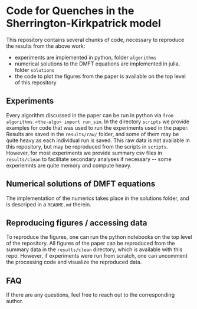 # Code for Quenches in the Sherrington-Kirkpatrick model

This repository contains several chunks of code, necessary to reproduce the results from the above work: 
- experiments are implemented in python, folder `algorithms`
- numerical solutions to the DMFT equations are implemented in julia, folder `solutions`
- the code to plot the figures from the paper is available on the top level of this repository

## Experiments

Every algorithm discussed in the paper can be run in python via `from algorithms.<the-algo> import run_sim`.
In the directory `scripts` we provide examples for code that was used to run the experiments used in the paper. 
Results are saved in the `results/raw/` folder, and some of them may be quite heavy as each individual run is saved.
This raw data is not available in this repository, but may be reproduced from the scripts in `scripts`.
However, for most experiments we provide summary csv files in `results/clean` to facilitate secondary analyses if necessary -- some experiemnts are quite memory and compute heavy.


## Numerical solutions of DMFT equations

The implementation of the numerics takes place in the solutions folder, and is descriped in a `README.md` therein.


## Reproducing figures / accessing data 

To reproduce the figures, one can run the python notebooks on the top level of the repository.
All figures of the paper can be reproduced from the summary data in the `results/clean` directory, which is available with this repo. 
However, if experiments were run from scratch, one can uncomment the processing code and visualize the reproduced data.

## FAQ

If there are any questions, feel free to reach out to the corresponding author.

